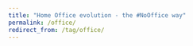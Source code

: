 ```yaml
---
title: "Home Office evolution - the #NoOffice way"
permalink: /office/
redirect_from: /tag/office/
---
```

